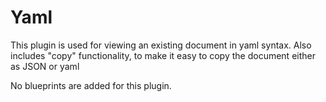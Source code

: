 # Yaml

This plugin is used for viewing an existing document in yaml syntax.
Also includes "copy" functionality, to make it easy to copy the document either as JSON or yaml

No blueprints are added for this plugin.